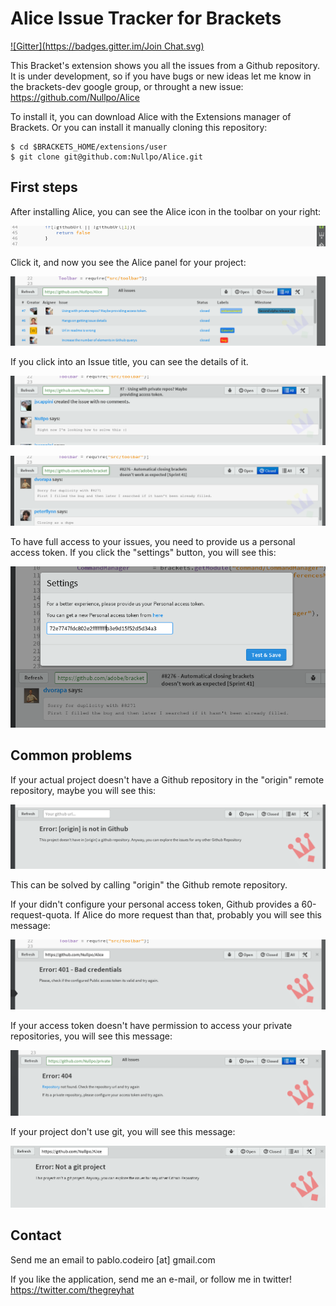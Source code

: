 Alice Issue Tracker for Brackets
================================
[![Gitter](https://badges.gitter.im/Join Chat.svg)](https://gitter.im/Nullpo/Alice?utm_source=badge&utm_medium=badge&utm_campaign=pr-badge&utm_content=badge)

This Bracket's extension shows you all the issues from a Github repository. It is under development, so if you have bugs or new ideas let me know in the brackets-dev google group, or throught a new issue: https://github.com/Nullpo/Alice

To install it, you can download Alice with the Extensions manager of Brackets. Or you can install it manually cloning this repository:

```
$ cd $BRACKETS_HOME/extensions/user
$ git clone git@github.com:Nullpo/Alice.git
```

First steps
-----------

After installing Alice, you can see the Alice icon in the toolbar on your right:

![alt text](https://raw.githubusercontent.com/Nullpo/Alice/master/readme_files/img1.png)


Click it, and now you see the Alice panel for your project:

![alt text](https://raw.githubusercontent.com/Nullpo/Alice/master/readme_files/img2.png)


If you click into an Issue title, you can see the details of it.

![alt text](https://raw.githubusercontent.com/Nullpo/Alice/master/readme_files/img3.png)

![alt text](https://raw.githubusercontent.com/Nullpo/Alice/master/readme_files/img4.png)

To have full access to your issues, you need to provide us a personal access token. If you click the "settings" button, you will see this:

![alt text](https://raw.githubusercontent.com/Nullpo/Alice/master/readme_files/img5.png)

Common problems
---------------

If your actual project doesn't have a Github repository in the "origin" remote repository, maybe you will see this:

![alt text](https://raw.githubusercontent.com/Nullpo/Alice/master/readme_files/err0.png)

This can be solved by calling "origin" the Github remote repository.


If your didn't configure your personal access token, Github provides a 60-request-quota. If Alice do more request than that, probably you will see this message:

![alt text](https://raw.githubusercontent.com/Nullpo/Alice/master/readme_files/err2.png)

If your access token doesn't have permission to access your private repositories, you will see this message:

![alt text](https://raw.githubusercontent.com/Nullpo/Alice/master/readme_files/err1.png)


If your project don't use git, you will see this message:

![alt text](https://raw.githubusercontent.com/Nullpo/Alice/master/readme_files/err4.png)



Contact
-------

Send me an email to pablo.codeiro [at] gmail.com

If you like the application, send me an e-mail, or follow me in twitter! https://twitter.com/thegreyhat